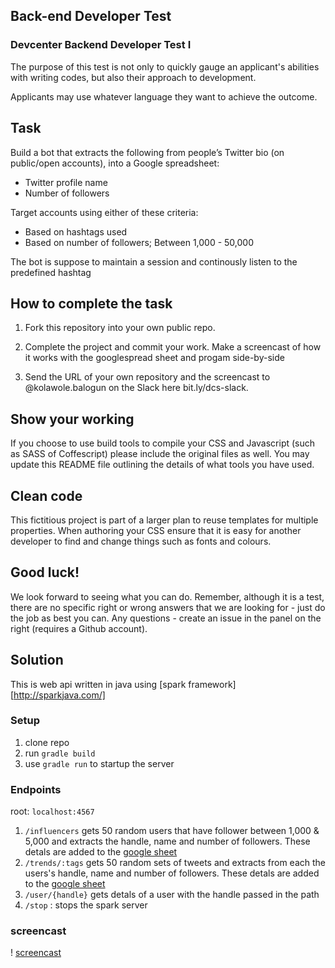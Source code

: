 ## Back-end Developer Test

### Devcenter Backend Developer Test I

The purpose of this test is not only to quickly gauge an applicant's abilities with writing codes, but also their approach to development.

Applicants may use whatever language they want to achieve the outcome.

## Task

Build a bot that extracts the following from people’s Twitter bio (on public/open accounts), into a Google spreadsheet:

* Twitter profile name 
* Number of followers

Target accounts using either of these criteria:
* Based on hashtags used
* Based on number of followers; Between 1,000 - 50,000

The bot is suppose to maintain a session and continously listen to the predefined hashtag

## How to complete the task

1. Fork this repository into your own public repo.

2. Complete the project and commit your work. Make a screencast of how it works with the googlespread sheet and progam side-by-side

3. Send the URL of your own repository and the screencast to @kolawole.balogun on the Slack here bit.ly/dcs-slack.

## Show your working

If you choose to use build tools to compile your CSS and Javascript (such as SASS of Coffescript) please include the original files as well. You may update this README file outlining the details of what tools you have used.

## Clean code

This fictitious project is part of a larger plan to reuse templates for multiple properties. When authoring your CSS ensure that it is easy for another developer to find and change things such as fonts and colours.


## Good luck!

We look forward to seeing what you can do. Remember, although it is a test, there are no specific right or wrong answers that we are looking for - just do the job as best you can. Any questions - create an issue in the panel on the right (requires a Github account).

## Solution
This is web api written in java using [spark framework][http://sparkjava.com/] 

### Setup

1. clone repo
2. run `gradle build`
3. use `gradle run` to startup the server

### Endpoints
root: `localhost:4567`
1. `/influencers` gets 50 random users that have follower between 1,000 & 5,000 and extracts the handle, name and number of followers. These detals are added to the [google sheet](https://docs.google.com/spreadsheets/d/1I5jwJujJjyT6LDoEKUs_bNIf4dTVjlRrb1V7HncMJ4Q/edit#gid=0)
2. `/trends/:tags` gets 50 random sets of tweets and extracts from each the users's handle, name and number of followers. These detals are added to the [google sheet](https://docs.google.com/spreadsheets/d/1I5jwJujJjyT6LDoEKUs_bNIf4dTVjlRrb1V7HncMJ4Q/edit#gid=0)
3. `/user/{handle}` gets detals of a user with the handle passed in the path
4. `/stop` : stops the spark server 

### screencast
!
[screencast](https://github.com/abdulbasitkay/backend-test-I/blob/master/screen_cast.gif)
